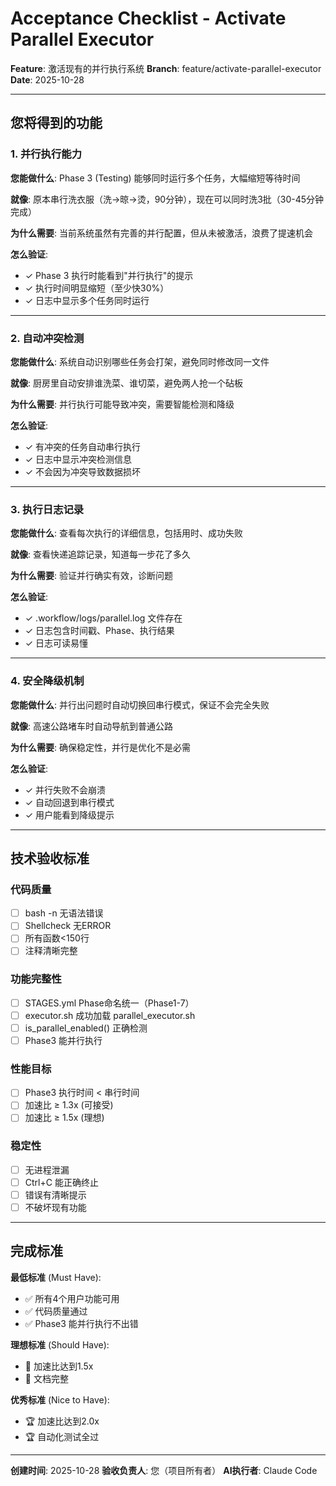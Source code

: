 # Acceptance Checklist - Activate Parallel Executor

**Feature**: 激活现有的并行执行系统
**Branch**: feature/activate-parallel-executor
**Date**: 2025-10-28

---

## 您将得到的功能

### 1. 并行执行能力 <!-- U-001 -->
**您能做什么**: Phase 3 (Testing) 能够同时运行多个任务，大幅缩短等待时间

**就像**: 原本串行洗衣服（洗→晾→烫，90分钟），现在可以同时洗3批（30-45分钟完成）

**为什么需要**: 当前系统虽然有完善的并行配置，但从未被激活，浪费了提速机会

**怎么验证**:
- ✓ Phase 3 执行时能看到"并行执行"的提示
- ✓ 执行时间明显缩短（至少快30%）
- ✓ 日志中显示多个任务同时运行

---

### 2. 自动冲突检测 <!-- U-002 -->
**您能做什么**: 系统自动识别哪些任务会打架，避免同时修改同一文件

**就像**: 厨房里自动安排谁洗菜、谁切菜，避免两人抢一个砧板

**为什么需要**: 并行执行可能导致冲突，需要智能检测和降级

**怎么验证**:
- ✓ 有冲突的任务自动串行执行
- ✓ 日志中显示冲突检测信息
- ✓ 不会因为冲突导致数据损坏

---

### 3. 执行日志记录 <!-- U-003 -->
**您能做什么**: 查看每次执行的详细信息，包括用时、成功失败

**就像**: 查看快递追踪记录，知道每一步花了多久

**为什么需要**: 验证并行确实有效，诊断问题

**怎么验证**:
- ✓ .workflow/logs/parallel.log 文件存在
- ✓ 日志包含时间戳、Phase、执行结果
- ✓ 日志可读易懂

---

### 4. 安全降级机制 <!-- U-004 -->
**您能做什么**: 并行出问题时自动切换回串行模式，保证不会完全失败

**就像**: 高速公路堵车时自动导航到普通公路

**为什么需要**: 确保稳定性，并行是优化不是必需

**怎么验证**:
- ✓ 并行失败不会崩溃
- ✓ 自动回退到串行模式
- ✓ 用户能看到降级提示

---

## 技术验收标准

### 代码质量
- [ ] bash -n 无语法错误
- [ ] Shellcheck 无ERROR
- [ ] 所有函数<150行
- [ ] 注释清晰完整

### 功能完整性
- [ ] STAGES.yml Phase命名统一（Phase1-7）
- [ ] executor.sh 成功加载 parallel_executor.sh
- [ ] is_parallel_enabled() 正确检测
- [ ] Phase3 能并行执行

### 性能目标
- [ ] Phase3 执行时间 < 串行时间
- [ ] 加速比 ≥ 1.3x (可接受)
- [ ] 加速比 ≥ 1.5x (理想)

### 稳定性
- [ ] 无进程泄漏
- [ ] Ctrl+C 能正确终止
- [ ] 错误有清晰提示
- [ ] 不破坏现有功能

---

## 完成标准

**最低标准** (Must Have):
- ✅ 所有4个用户功能可用
- ✅ 代码质量通过
- ✅ Phase3 能并行执行不出错

**理想标准** (Should Have):
- 🎯 加速比达到1.5x
- 🎯 文档完整

**优秀标准** (Nice to Have):
- 🏆 加速比达到2.0x
- 🏆 自动化测试全过

---

**创建时间**: 2025-10-28
**验收负责人**: 您（项目所有者）
**AI执行者**: Claude Code
